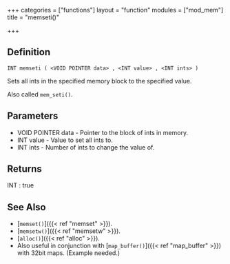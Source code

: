 +++
categories = ["functions"]
layout = "function"
modules = ["mod_mem"]
title = "memseti()"

+++

## Definition

    INT memseti ( <VOID POINTER data> , <INT value> , <INT ints> )

Sets all ints in the specified memory block to the specified value.

Also called `mem_seti()`.

## Parameters

- VOID POINTER data   - Pointer to the block of ints in memory.
- INT value   - Value to set all ints to.
- INT ints    - Number of ints to change the value of.

## Returns

INT : true

## See Also

- [`memset()`]({{< ref "memset" >}}).
- [`memsetw()`]({{< ref "memsetw" >}}).
- [`alloc()`]({{< ref "alloc" >}}).
- Also useful in conjunction with [`map_buffer()`]({{< ref "map_buffer" >}}) with 32bit maps. (Example needed.)

